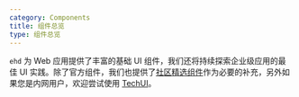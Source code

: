 ```yaml
---
category: Components
title: 组件总览
type: 组件总览
---
```


`ehd` 为 Web 应用提供了丰富的基础 UI 组件，我们还将持续探索企业级应用的最佳 UI 实践。除了官方组件，我们也提供了[社区精选组件](/docs/react/recommendation)作为必要的补充，另外如果您是内网用户，欢迎尝试使用 [TechUI](https://techui.alipay.com)。
